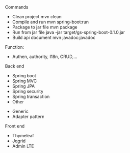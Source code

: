 Commands

- Clean project 
  mvn clean
- Compile and run 
  mvn spring-boot:run
- Package to jar file 
  mvn package
- Run from jar file 
  java -jar target/gs-spring-boot-0.1.0.jar
- Build api document 
  mvn javadoc:javadoc

Function:

- Authen, authority, I18n, CRUD,...

Back end 

- Spring boot 
- Spring MVC
- Spring JPA
- Spring security
- Spring transaction
- Other
+ Generic
+ Adapter pattern

Front end
- Thymeleaf
- Jqgrid
- Admin LTE
